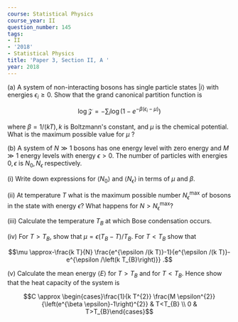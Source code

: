 ```yaml
---
course: Statistical Physics
course_year: II
question_number: 145
tags:
- II
- '2018'
- Statistical Physics
title: 'Paper 3, Section II, A '
year: 2018
---
```




(a) A system of non-interacting bosons has single particle states $|i\rangle$ with energies $\epsilon_{i} \geqslant 0$. Show that the grand canonical partition function is

$$\log \mathcal{Z}=-\sum_{i} \log \left(1-e^{-\beta\left(\epsilon_{i}-\mu\right)}\right)$$

where $\beta=1 /(k T), k$ is Boltzmann's constant, and $\mu$ is the chemical potential. What is the maximum possible value for $\mu$ ?

(b) A system of $N \gg 1$ bosons has one energy level with zero energy and $M \gg 1$ energy levels with energy $\epsilon>0$. The number of particles with energies $0, \epsilon$ is $N_{0}, N_{\epsilon}$ respectively.

(i) Write down expressions for $\left\langle N_{0}\right\rangle$ and $\left\langle N_{\epsilon}\right\rangle$ in terms of $\mu$ and $\beta$.

(ii) At temperature $T$ what is the maximum possible number $N_{\epsilon}^{\max }$ of bosons in the state with energy $\epsilon ?$ What happens for $N>N_{\epsilon}^{\max } ?$

(iii) Calculate the temperature $T_{B}$ at which Bose condensation occurs.

(iv) For $T>T_{B}$, show that $\mu=\epsilon\left(T_{B}-T\right) / T_{B}$. For $T<T_{B}$ show that

$$\mu \approx-\frac{k T}{N} \frac{e^{\epsilon /(k T)}-1}{e^{\epsilon /(k T)}-e^{\epsilon /\left(k T_{B}\right)}} .$$

(v) Calculate the mean energy $\langle E\rangle$ for $T>T_{B}$ and for $T<T_{B}$. Hence show that the heat capacity of the system is

$$C \approx \begin{cases}\frac{1}{k T^{2}} \frac{M \epsilon^{2}}{\left(e^{\beta \epsilon}-1\right)^{2}} & T<T_{B} \\ 0 & T>T_{B}\end{cases}$$